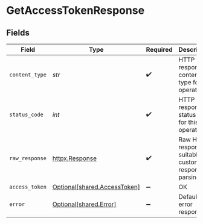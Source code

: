 # GetAccessTokenResponse


## Fields

| Field                                                              | Type                                                               | Required                                                           | Description                                                        |
| ------------------------------------------------------------------ | ------------------------------------------------------------------ | ------------------------------------------------------------------ | ------------------------------------------------------------------ |
| `content_type`                                                     | *str*                                                              | :heavy_check_mark:                                                 | HTTP response content type for this operation                      |
| `status_code`                                                      | *int*                                                              | :heavy_check_mark:                                                 | HTTP response status code for this operation                       |
| `raw_response`                                                     | [httpx.Response](https://www.python-httpx.org/api/#response)       | :heavy_check_mark:                                                 | Raw HTTP response; suitable for custom response parsing            |
| `access_token`                                                     | [Optional[shared.AccessToken]](../../models/shared/accesstoken.md) | :heavy_minus_sign:                                                 | OK                                                                 |
| `error`                                                            | [Optional[shared.Error]](../../models/shared/error.md)             | :heavy_minus_sign:                                                 | Default error response                                             |